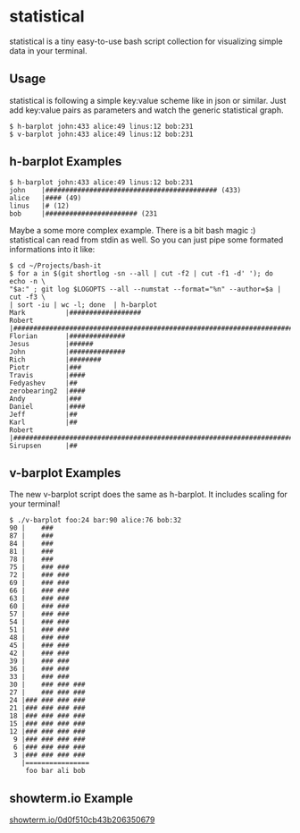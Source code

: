 # statistical

statistical is a tiny easy-to-use bash script collection for visualizing simple data in your terminal. 

## Usage 

statistical is following a simple key:value scheme like in json or similar. Just
add key:value pairs as parameters and watch the generic statistical graph.

    $ h-barplot john:433 alice:49 linus:12 bob:231
    $ v-barplot john:433 alice:49 linus:12 bob:231

## h-barplot Examples 

    $ h-barplot john:433 alice:49 linus:12 bob:231 
    john    |########################################### (433)
    alice   |#### (49)
    linus   |# (12)
    bob     |####################### (231

Maybe a some more complex example. There is a bit bash magic :) statistical can read from stdin as well. So you can just pipe some formated informations into it like:

    $ cd ~/Projects/bash-it
    $ for a in $(git shortlog -sn --all | cut -f2 | cut -f1 -d' '); do echo -n \
    "$a:" ; git log $LOGOPTS --all --numstat --format="%n" --author=$a | cut -f3 \
    | sort -iu | wc -l; done  | h-barplot 
    Mark          |##################
    Robert        |#########################################################################
    Florian       |##############
    Jesus         |######
    John          |##############
    Rich          |########
    Piotr         |###
    Travis        |####
    Fedyashev     |##
    zerobearing2  |####
    Andy          |###
    Daniel        |####
    Jeff          |##
    Karl          |##
    Robert        |#########################################################################
    Sirupsen      |##

## v-barplot Examples

The new v-barplot script does the same as h-barplot. It includes scaling for your terminal!

    $ ./v-barplot foo:24 bar:90 alice:76 bob:32
    90 |    ###         
    87 |    ###         
    84 |    ###         
    81 |    ###         
    78 |    ###         
    75 |    ### ###     
    72 |    ### ###     
    69 |    ### ###     
    66 |    ### ###     
    63 |    ### ###     
    60 |    ### ###     
    57 |    ### ###     
    54 |    ### ###     
    51 |    ### ###     
    48 |    ### ###     
    45 |    ### ###     
    42 |    ### ###     
    39 |    ### ###     
    36 |    ### ###     
    33 |    ### ###     
    30 |    ### ### ### 
    27 |    ### ### ### 
    24 |### ### ### ### 
    21 |### ### ### ### 
    18 |### ### ### ### 
    15 |### ### ### ### 
    12 |### ### ### ### 
     9 |### ### ### ### 
     6 |### ### ### ### 
     3 |### ### ### ### 
       |================
        foo bar ali bob 


## showterm.io Example

[showterm.io/0d0f510cb43b206350679](http://showterm.io/0d0f510cb43b206350679#fast)
